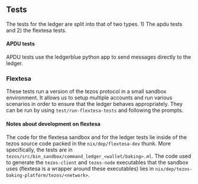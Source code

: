 ## Tests

The tests for the ledger are split into that of two types. 1) The apdu tests and 2) the flextesa tests.

#### APDU tests
APDU tests use the ledgerblue python app to send messages directly to the ledger. 

### Flextesa
These tests run a version of the tezos protocol in a small sandbox environment. It allows us to setup multiple accounts
and run various scenarios in order to ensure that the ledger behaves appropriately. They can be run by using `test/run-flextesa-tests` and 
following the prompts. 

#### Notes about development on flextesa
The code for the flextesa sandbox and for the ledger tests lie inside of the tezos source code packed in the `nix/dep/flextesa-dev` thunk. More specifically,
the tests are in `tezos/src/bin_sandbox/command_ledger_<wallet/baking>.ml`.
The code used to generate the `tezos-client` and `tezos-node` executables that the sandbox uses (flextesa is a wrapper around these executables)
lies in `nix/dep/tezos-baking-platform/tezos/<network>`.
